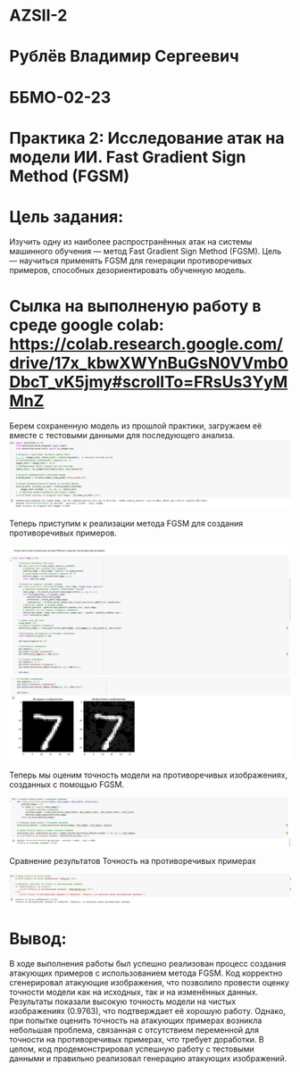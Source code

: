 # AZSII-2
# Рублёв Владимир Сергеевич
# ББМО-02-23

# Практика 2: Исследование атак на модели ИИ. Fast Gradient Sign Method (FGSM)

# Цель задания:
Изучить одну из наиболее распространённых атак на системы машинного обучения — метод Fast Gradient Sign Method (FGSM). Цель — научиться применять FGSM для генерации противоречивых примеров, способных дезориентировать обученную модель.

# Сылка на выполненую работу в среде google colab: https://colab.research.google.com/drive/17x_kbwXWYnBuGsN0VVmb0DbcT_vK5jmy#scrollTo=FRsUs3YyMMnZ

Берем сохраненную модель из прошлой практики, загружаем её вместе с тестовыми данными для последующего анализа.
![image](https://github.com/vladimirrublev/AZSII-2/blob/main/screenshot/1.png)

Теперь приступим к реализации метода FGSM для создания противоречивых примеров.

![image](https://github.com/vladimirrublev/AZSII-2/blob/main/screenshot/2.png)
![image](https://github.com/vladimirrublev/AZSII-2/blob/main/screenshot/2%201.png)

Теперь мы оценим точность модели на противоречивых изображениях, созданных с помощью FGSM.

![image](https://github.com/vladimirrublev/AZSII-2/blob/main/screenshot/3.png)

Сравнение результатов Точность на противоречивых примерах

![image](https://github.com/vladimirrublev/AZSII-2/blob/main/screenshot/4.png)

# Вывод:
В ходе выполнения работы был успешно реализован процесс создания атакующих примеров с использованием метода FGSM. Код корректно сгенерировал атакующие изображения, что позволило провести оценку точности модели как на исходных, так и на изменённых данных. Результаты показали высокую точность модели на чистых изображениях (0.9763), что подтверждает её хорошую работу. Однако, при попытке оценить точность на атакующих примерах возникла небольшая проблема, связанная с отсутствием переменной для точности на противоречивых примерах, что требует доработки. В целом, код продемонстрировал успешную работу с тестовыми данными и правильно реализовал генерацию атакующих изображений.
